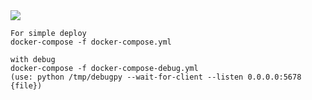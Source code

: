 <img src="https://d33wubrfki0l68.cloudfront.net/2af9b25e6ae044d480c4de738b10f8da37ed7cb1/71f28/images/python-docker.png" />


```
For simple deploy
docker-compose -f docker-compose.yml
```
```
with debug
docker-compose -f docker-compose-debug.yml
(use: python /tmp/debugpy --wait-for-client --listen 0.0.0.0:5678 {file})
```
